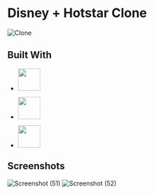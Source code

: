 # Disney + Hotstar Clone

![Clone](https://user-images.githubusercontent.com/90024312/193512237-cc923980-3353-48d0-9ea7-f2b683881827.png)



## Built With

* <a href="https://cdn-icons-png.flaticon.com/512/174/174854.png" > <img src="https://cdn-icons-png.flaticon.com/512/174/174854.png" height="50"> </a>

* <a href="https://developers.google.com/maps" > <img src="https://cdn-icons-png.flaticon.com/512/919/919826.png" height="50"> </a>

* <a href="https://w7.pngwing.com/pngs/640/199/png-transparent-javascript-logo-html-javascript-logo-angle-text-rectangle-thumbnail.png" > <img src="https://w7.pngwing.com/pngs/640/199/png-transparent-javascript-logo-html-javascript-logo-angle-text-rectangle-thumbnail.png" height="50"> </a>

## Screenshots
![Screenshot (51)](https://user-images.githubusercontent.com/89731302/193438746-85675929-cbaa-40c1-afd4-51f504c6a22e.png)
![Screenshot (52)](https://user-images.githubusercontent.com/89731302/193438738-c452cce3-3b07-4493-bb57-2c0d6d4a8d10.png)
